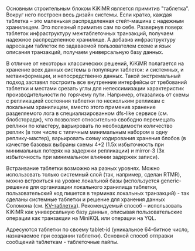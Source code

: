 Основным строительным блоком KiKiMR является примитив "таблетка". Вокруг него построен весь дизайн системы. Если кратко, каждая таблетка – это маленькая распределенная стейт-машина с надежным хранилищем. Это полезный примитив сам по себе. Развернув поверх таблеток инфраструктуру межтаблеточных транзакций, получаем надежное распределенное хранилище. А добавив инфраструктуру адресации таблеток по задаваемой пользователем схеме и язык описания транзакций, получаем универсальную базу данных.

В отличие от некоторых классических решений, KiKiMR полагается на хранение всех данных системы в популяции таблеток: и системных, и метаинформации, и непосредственно данных. Такой экстремальный подход заставил построить все внутренние интерфейсы от требований таблетки и местами срезать углы для непессимизации характеристик производительности по горячему пути. Например, отказались от схемы с репликацией состояния таблетки по нескольким репликам с локальным хранилищем, вместо этого применив хранение разделяемого лога в специализированном dfs-like сервисе (см. блобсторадж), что позволяет относительно свободно перемещать реплики по кластеру, варьировать по необходимости количество реплик (в том числе с типичным минимальным набором в одну реплику-мастер), варьировать схему кодирования хранения блобов (в качестве базовых выбраны схемы 4+2 (1.5х избыточность при минимальных потерях на задержки репликации) и mirror-3 (3х избыточность при минимальном влиянии задержек записи).

Встраивание таблетки возможно на разных уровнях. Можно использовать только системный слой (так, например, сделан RTMR), можно встроиться на уровне локальной базы (используется generic-решение для организации локального хранилища таблетки, пользовательский код пишется в терминах локальных транзакций) - так сделаны системные таблетки и решение для хранения данных Cоломона (см. [KV-таблетка](tablet_key_value.md)). Рекомендуемый способ – использовать KiKiMR как универсальную базу данных, описывая пользовательские операции как транзакции на MiniKQL или операции на YQL.

Адресуются таблетки по своему tablet-id (уникальное 64-битное число, назначаемое при создании таблетки). Основной способ отправки сообщений таблеткам - таблеточные пайпы.
